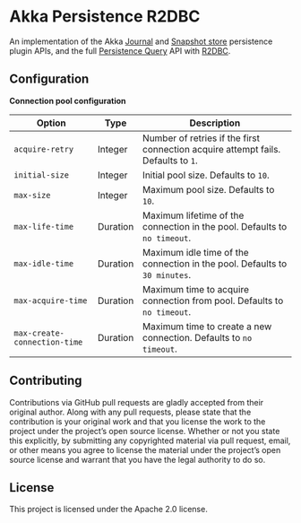 # Akka Persistence R2DBC
An implementation of the Akka [Journal][0] and [Snapshot store][1] persistence
plugin APIs, and the full [Persistence Query][2] API with [R2DBC][3].

## Configuration
**Connection pool configuration**

| Option                       | Type     | Description
| ------                       | ----     | -----------
| `acquire-retry`              | Integer  | Number of retries if the first connection acquire attempt fails. Defaults to `1`.
| `initial-size`               | Integer  | Initial pool size. Defaults to `10`.
| `max-size`                   | Integer  | Maximum pool size. Defaults to `10`.
| `max-life-time`              | Duration | Maximum lifetime of the connection in the pool. Defaults to `no timeout`.
| `max-idle-time`              | Duration | Maximum idle time of the connection in the pool. Defaults to `30 minutes`.
| `max-acquire-time`           | Duration | Maximum time to acquire connection from pool. Defaults to `no timeout`.
| `max-create-connection-time` | Duration | Maximum time to create a new connection. Defaults to `no timeout`.

## Contributing
Contributions via GitHub pull requests are gladly accepted from their original
author. Along with any pull requests, please state that the contribution is
your original work and that you license the work to the project under the
project’s open source license. Whether or not you state this explicitly, by
submitting any copyrighted material via pull request, email, or other means you
agree to license the material under the project’s open source license and
warrant that you have the legal authority to do so.

## License
This project is licensed under the Apache 2.0 license.

[0]: https://doc.akka.io/docs/akka/current/persistence-journals.html#journal-plugin-api
[1]: https://doc.akka.io/docs/akka/current/persistence-journals.html#snapshot-store-plugin-api
[2]: https://doc.akka.io/docs/akka/current/persistence-query.html
[3]: https://r2dbc.io/
